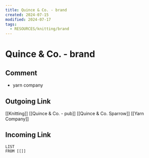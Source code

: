 ```yaml
---
title: Quince & Co. - brand
created: 2024-07-15
modified: 2024-07-17
tags:
  - RESOURCES/knitting/brand
---
```

# Quince & Co. - brand
## Comment
- yarn company
## Outgoing Link
[[Knitting]]
[[Quince & Co. - pub]]
[[Quince & Co. Sparrow]]
[[Yarn Company]]
## Incoming Link
```dataview
LIST
FROM [[]]
```
